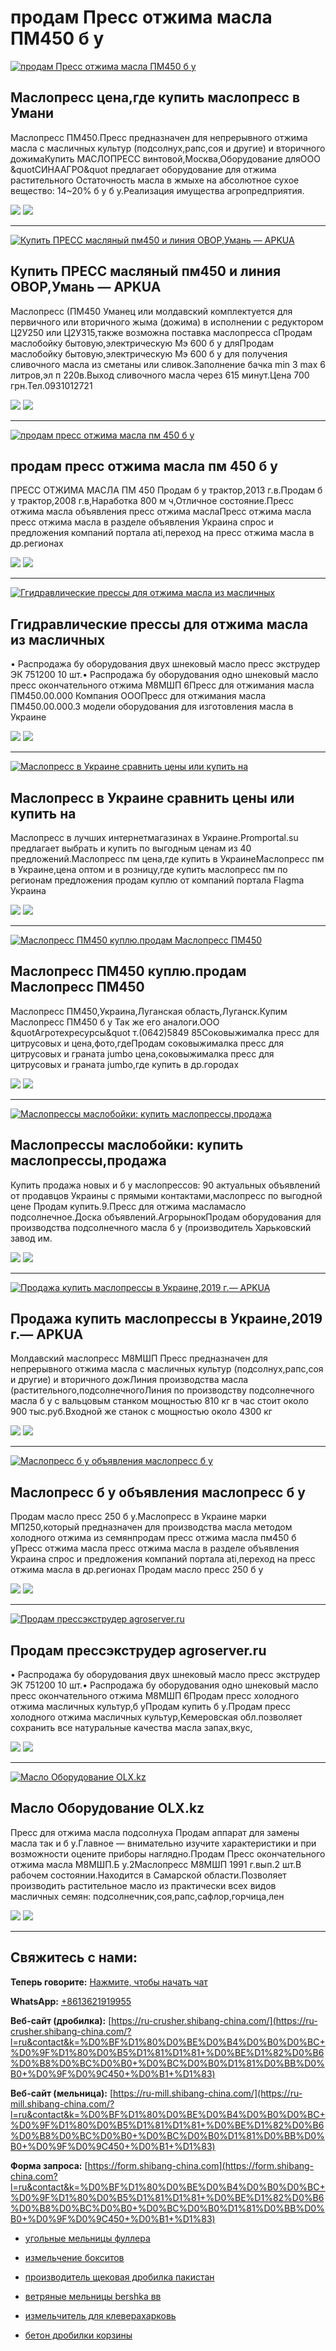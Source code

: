 # продам Пресс отжима масла ПМ450 б у

<a href="https://swt.shibang-china.com/?n=lxq&l=ru&img&k=%D0%BF%D1%80%D0%BE%D0%B4%D0%B0%D0%BC+%D0%9F%D1%80%D0%B5%D1%81%D1%81+%D0%BE%D1%82%D0%B6%D0%B8%D0%BC%D0%B0+%D0%BC%D0%B0%D1%81%D0%BB%D0%B0+%D0%9F%D0%9C450+%D0%B1+%D1%83" target="_blank">![продам Пресс отжима масла ПМ450 б у](http://static.shibang-china.com/all-800x300/80.jpg)</a>

## Маслопресс цена,где купить маслопресс в Умани
Маслопресс ПМ450.Пресс предназначен для непрерывного отжима масла с масличных культур (подсолнух,рапс,соя и другие) и вторичного дожимаКупить МАСЛОПРЕСС винтовой,Москва,Оборудование дляООО &quotСИНААГРО&quot предлагает оборудование для отжима растительного Остаточность масла в жмыхе на абсолютное сухое вещество: 14~20% б у б у.Peaлизaция имущecтвa aгpoпpeдпpиятия.


<a href="https://whatsapp.shibangsoft.com/WhatsApp.php" target="_blank" title="WhatsApp">![](http://static.shibang-china.com/icon/whatsapp.png)</a> <a href="https://swt.shibang-china.com/?n=lxq&l=ru&icon&k=%D0%BF%D1%80%D0%BE%D0%B4%D0%B0%D0%BC+%D0%9F%D1%80%D0%B5%D1%81%D1%81+%D0%BE%D1%82%D0%B6%D0%B8%D0%BC%D0%B0+%D0%BC%D0%B0%D1%81%D0%BB%D0%B0+%D0%9F%D0%9C450+%D0%B1+%D1%83" target="_blank">![](http://static.shibang-china.com/icon/chat-ru.png)</a>

---

<a href="https://swt.shibang-china.com/?n=lxq&l=ru&img&k=%D0%BF%D1%80%D0%BE%D0%B4%D0%B0%D0%BC+%D0%9F%D1%80%D0%B5%D1%81%D1%81+%D0%BE%D1%82%D0%B6%D0%B8%D0%BC%D0%B0+%D0%BC%D0%B0%D1%81%D0%BB%D0%B0+%D0%9F%D0%9C450+%D0%B1+%D1%83" target="_blank">![Купить ПРЕСС масляный пм450 и линия ОВОР,Умань — APKUA](http://static.shibang-china.com/all-800x300/1519.jpg)</a>

## Купить ПРЕСС масляный пм450 и линия ОВОР,Умань — APKUA
Маслопресс (ПМ450 Уманец или молдавский комплектуется для первичного или вторичного жыма (дожима) в исполнении с редуктором Ц2У250 или Ц2У315,также возможна поставка маслопресса сПродам маслобойку бытовую,электрическую Мэ 600 б у дляПродам маслобойку бытовую,электрическую Мэ 600 б у для получения сливочного масла из сметаны или сливок.Заполнение бачка min 3 max 6 литров,эл п 220в.Выход сливочного масла через 615 минут.Цена 700 грн.Тел.0931012721


<a href="https://whatsapp.shibangsoft.com/WhatsApp.php" target="_blank" title="WhatsApp">![](http://static.shibang-china.com/icon/whatsapp.png)</a> <a href="https://swt.shibang-china.com/?n=lxq&l=ru&icon&k=%D0%BF%D1%80%D0%BE%D0%B4%D0%B0%D0%BC+%D0%9F%D1%80%D0%B5%D1%81%D1%81+%D0%BE%D1%82%D0%B6%D0%B8%D0%BC%D0%B0+%D0%BC%D0%B0%D1%81%D0%BB%D0%B0+%D0%9F%D0%9C450+%D0%B1+%D1%83" target="_blank">![](http://static.shibang-china.com/icon/chat-ru.png)</a>

---

<a href="https://swt.shibang-china.com/?n=lxq&l=ru&img&k=%D0%BF%D1%80%D0%BE%D0%B4%D0%B0%D0%BC+%D0%9F%D1%80%D0%B5%D1%81%D1%81+%D0%BE%D1%82%D0%B6%D0%B8%D0%BC%D0%B0+%D0%BC%D0%B0%D1%81%D0%BB%D0%B0+%D0%9F%D0%9C450+%D0%B1+%D1%83" target="_blank">![продам пресс отжима масла пм 450 б у](http://static.shibang-china.com/all-800x300/604.jpg)</a>

## продам пресс отжима масла пм 450 б у
ПРЕСС ОТЖИМА МАСЛА ПМ 450 Продам б у трактор,2013 г.в.Продам б у трактор,2008 г.в,Наработка 800 м ч,Отличное состояние.Пресс отжима масла объявления пресс отжима маслаПресс отжима масла пресс отжима масла в разделе объявления Украина спрос и предложения компаний портала ati,переход на пресс отжима масла в др.регионах


<a href="https://whatsapp.shibangsoft.com/WhatsApp.php" target="_blank" title="WhatsApp">![](http://static.shibang-china.com/icon/whatsapp.png)</a> <a href="https://swt.shibang-china.com/?n=lxq&l=ru&icon&k=%D0%BF%D1%80%D0%BE%D0%B4%D0%B0%D0%BC+%D0%9F%D1%80%D0%B5%D1%81%D1%81+%D0%BE%D1%82%D0%B6%D0%B8%D0%BC%D0%B0+%D0%BC%D0%B0%D1%81%D0%BB%D0%B0+%D0%9F%D0%9C450+%D0%B1+%D1%83" target="_blank">![](http://static.shibang-china.com/icon/chat-ru.png)</a>

---

<a href="https://swt.shibang-china.com/?n=lxq&l=ru&img&k=%D0%BF%D1%80%D0%BE%D0%B4%D0%B0%D0%BC+%D0%9F%D1%80%D0%B5%D1%81%D1%81+%D0%BE%D1%82%D0%B6%D0%B8%D0%BC%D0%B0+%D0%BC%D0%B0%D1%81%D0%BB%D0%B0+%D0%9F%D0%9C450+%D0%B1+%D1%83" target="_blank">![Ггидравлические прессы для отжима масла из масличных](http://static.shibang-china.com/all-800x300/1432.jpg)</a>

## Ггидравлические прессы для отжима масла из масличных
• Распродажа бу оборудования двух шнековый масло пресс экструдер ЭК 751200 10 шт.• Распродажа бу оборудования одно шнековый масло пресс окончательного отжима М8МШП 6Пресс для отжимания масла ПМ450.00.000 Компания ОООПресс для отжимания масла ПМ450.00.000.3 модели оборудования для изготовления масла в Украине


<a href="https://whatsapp.shibangsoft.com/WhatsApp.php" target="_blank" title="WhatsApp">![](http://static.shibang-china.com/icon/whatsapp.png)</a> <a href="https://swt.shibang-china.com/?n=lxq&l=ru&icon&k=%D0%BF%D1%80%D0%BE%D0%B4%D0%B0%D0%BC+%D0%9F%D1%80%D0%B5%D1%81%D1%81+%D0%BE%D1%82%D0%B6%D0%B8%D0%BC%D0%B0+%D0%BC%D0%B0%D1%81%D0%BB%D0%B0+%D0%9F%D0%9C450+%D0%B1+%D1%83" target="_blank">![](http://static.shibang-china.com/icon/chat-ru.png)</a>

---

<a href="https://swt.shibang-china.com/?n=lxq&l=ru&img&k=%D0%BF%D1%80%D0%BE%D0%B4%D0%B0%D0%BC+%D0%9F%D1%80%D0%B5%D1%81%D1%81+%D0%BE%D1%82%D0%B6%D0%B8%D0%BC%D0%B0+%D0%BC%D0%B0%D1%81%D0%BB%D0%B0+%D0%9F%D0%9C450+%D0%B1+%D1%83" target="_blank">![Маслопресс в Украине сравнить цены или купить на](http://static.shibang-china.com/all-800x300/628.jpg)</a>

## Маслопресс в Украине сравнить цены или купить на
Маслопресс в лучших интернетмагазинах в Украине.Promportal.su предлагает выбрать и купить по выгодным ценам из 40 предложений.Маслопресс пм цена,где купить в УкраинеМаслопресс пм в Украине,цена оптом и в розницу,где купить маслопресс пм по регионам предложения продам куплю от компаний портала Flagma Украина


<a href="https://whatsapp.shibangsoft.com/WhatsApp.php" target="_blank" title="WhatsApp">![](http://static.shibang-china.com/icon/whatsapp.png)</a> <a href="https://swt.shibang-china.com/?n=lxq&l=ru&icon&k=%D0%BF%D1%80%D0%BE%D0%B4%D0%B0%D0%BC+%D0%9F%D1%80%D0%B5%D1%81%D1%81+%D0%BE%D1%82%D0%B6%D0%B8%D0%BC%D0%B0+%D0%BC%D0%B0%D1%81%D0%BB%D0%B0+%D0%9F%D0%9C450+%D0%B1+%D1%83" target="_blank">![](http://static.shibang-china.com/icon/chat-ru.png)</a>

---

<a href="https://swt.shibang-china.com/?n=lxq&l=ru&img&k=%D0%BF%D1%80%D0%BE%D0%B4%D0%B0%D0%BC+%D0%9F%D1%80%D0%B5%D1%81%D1%81+%D0%BE%D1%82%D0%B6%D0%B8%D0%BC%D0%B0+%D0%BC%D0%B0%D1%81%D0%BB%D0%B0+%D0%9F%D0%9C450+%D0%B1+%D1%83" target="_blank">![Маслопресс ПМ450 куплю.продам Маслопресс ПМ450](http://static.shibang-china.com/all-800x300/264.jpg)</a>

## Маслопресс ПМ450 куплю.продам Маслопресс ПМ450
Маслопресс ПМ450,Украина,Луганская область,Луганск.Купим Маслопресс ПМ450 б у Так же его аналоги.ООО &quotАгротехресурсы&quot т.(0642)5849 85Соковыжималка пресс для цитрусовых и цена,фото,гдеПродам соковыжималка пресс для цитрусовых и граната jumbo цена,соковыжималка пресс для цитрусовых и граната jumbo,где купить в др.городах


<a href="https://whatsapp.shibangsoft.com/WhatsApp.php" target="_blank" title="WhatsApp">![](http://static.shibang-china.com/icon/whatsapp.png)</a> <a href="https://swt.shibang-china.com/?n=lxq&l=ru&icon&k=%D0%BF%D1%80%D0%BE%D0%B4%D0%B0%D0%BC+%D0%9F%D1%80%D0%B5%D1%81%D1%81+%D0%BE%D1%82%D0%B6%D0%B8%D0%BC%D0%B0+%D0%BC%D0%B0%D1%81%D0%BB%D0%B0+%D0%9F%D0%9C450+%D0%B1+%D1%83" target="_blank">![](http://static.shibang-china.com/icon/chat-ru.png)</a>

---

<a href="https://swt.shibang-china.com/?n=lxq&l=ru&img&k=%D0%BF%D1%80%D0%BE%D0%B4%D0%B0%D0%BC+%D0%9F%D1%80%D0%B5%D1%81%D1%81+%D0%BE%D1%82%D0%B6%D0%B8%D0%BC%D0%B0+%D0%BC%D0%B0%D1%81%D0%BB%D0%B0+%D0%9F%D0%9C450+%D0%B1+%D1%83" target="_blank">![Маслопрессы маслобойки: купить маслопрессы,продажа](http://static.shibang-china.com/all-800x300/341.jpg)</a>

## Маслопрессы маслобойки: купить маслопрессы,продажа
Купить продажа новых и б у маслопрессов: 90 актуальных объявлений от продавцов Украины с прямыми контактами,маслопресс по выгодной цене Продам купить.9.Пресс для отжима масламасло подсолнечное.Доска объявлений.AгрорынокПродам оборудования для производства подсолнечного масла б у (производитель Харьковский завод им.


<a href="https://whatsapp.shibangsoft.com/WhatsApp.php" target="_blank" title="WhatsApp">![](http://static.shibang-china.com/icon/whatsapp.png)</a> <a href="https://swt.shibang-china.com/?n=lxq&l=ru&icon&k=%D0%BF%D1%80%D0%BE%D0%B4%D0%B0%D0%BC+%D0%9F%D1%80%D0%B5%D1%81%D1%81+%D0%BE%D1%82%D0%B6%D0%B8%D0%BC%D0%B0+%D0%BC%D0%B0%D1%81%D0%BB%D0%B0+%D0%9F%D0%9C450+%D0%B1+%D1%83" target="_blank">![](http://static.shibang-china.com/icon/chat-ru.png)</a>

---

<a href="https://swt.shibang-china.com/?n=lxq&l=ru&img&k=%D0%BF%D1%80%D0%BE%D0%B4%D0%B0%D0%BC+%D0%9F%D1%80%D0%B5%D1%81%D1%81+%D0%BE%D1%82%D0%B6%D0%B8%D0%BC%D0%B0+%D0%BC%D0%B0%D1%81%D0%BB%D0%B0+%D0%9F%D0%9C450+%D0%B1+%D1%83" target="_blank">![Продажа купить маслопрессы в Украине,2019 г.— APKUA](http://static.shibang-china.com/all-800x300/1007.jpg)</a>

## Продажа купить маслопрессы в Украине,2019 г.— APKUA
Молдавский маслопресс М8МШП Пресс предназначен для непрерывного отжима масла с масличных культур (подсолнух,рапс,соя и другие) и вторичного дожЛиния производства масла (растительного,подсолнечногоЛиния по производству подсолнечного масла б у с вальцовым станком мощностью 810 кг в час стоит около 900 тыс.руб.Входной же станок с мощностью около 4300 кг


<a href="https://whatsapp.shibangsoft.com/WhatsApp.php" target="_blank" title="WhatsApp">![](http://static.shibang-china.com/icon/whatsapp.png)</a> <a href="https://swt.shibang-china.com/?n=lxq&l=ru&icon&k=%D0%BF%D1%80%D0%BE%D0%B4%D0%B0%D0%BC+%D0%9F%D1%80%D0%B5%D1%81%D1%81+%D0%BE%D1%82%D0%B6%D0%B8%D0%BC%D0%B0+%D0%BC%D0%B0%D1%81%D0%BB%D0%B0+%D0%9F%D0%9C450+%D0%B1+%D1%83" target="_blank">![](http://static.shibang-china.com/icon/chat-ru.png)</a>

---

<a href="https://swt.shibang-china.com/?n=lxq&l=ru&img&k=%D0%BF%D1%80%D0%BE%D0%B4%D0%B0%D0%BC+%D0%9F%D1%80%D0%B5%D1%81%D1%81+%D0%BE%D1%82%D0%B6%D0%B8%D0%BC%D0%B0+%D0%BC%D0%B0%D1%81%D0%BB%D0%B0+%D0%9F%D0%9C450+%D0%B1+%D1%83" target="_blank">![Маслопресс б у объявления маслопресс б у](http://static.shibang-china.com/all-800x300/1416.jpg)</a>

## Маслопресс б у объявления маслопресс б у
Продам масло пресс 250 б у.Маслопресс в Украине марки МП250,который предназначен для производства масла методом холодного отжима из семянпродам пресс отжима масла пм450 б уПресс отжима масла пресс отжима масла в разделе объявления Украина спрос и предложения компаний портала ati,переход на пресс отжима масла в др.регионах Продам масло пресс 250 б у


<a href="https://whatsapp.shibangsoft.com/WhatsApp.php" target="_blank" title="WhatsApp">![](http://static.shibang-china.com/icon/whatsapp.png)</a> <a href="https://swt.shibang-china.com/?n=lxq&l=ru&icon&k=%D0%BF%D1%80%D0%BE%D0%B4%D0%B0%D0%BC+%D0%9F%D1%80%D0%B5%D1%81%D1%81+%D0%BE%D1%82%D0%B6%D0%B8%D0%BC%D0%B0+%D0%BC%D0%B0%D1%81%D0%BB%D0%B0+%D0%9F%D0%9C450+%D0%B1+%D1%83" target="_blank">![](http://static.shibang-china.com/icon/chat-ru.png)</a>

---

<a href="https://swt.shibang-china.com/?n=lxq&l=ru&img&k=%D0%BF%D1%80%D0%BE%D0%B4%D0%B0%D0%BC+%D0%9F%D1%80%D0%B5%D1%81%D1%81+%D0%BE%D1%82%D0%B6%D0%B8%D0%BC%D0%B0+%D0%BC%D0%B0%D1%81%D0%BB%D0%B0+%D0%9F%D0%9C450+%D0%B1+%D1%83" target="_blank">![Продам прессэкструдер agroserver.ru](http://static.shibang-china.com/all-800x300/405.jpg)</a>

## Продам прессэкструдер agroserver.ru
• Распродажа бу оборудования двух шнековый масло пресс экструдер ЭК 751200 10 шт.• Распродажа бу оборудования одно шнековый масло пресс окончательного отжима М8МШП 6Продам пресс холодного отжима масличных культур,б уПродам купить б у.Продам пресс холодного отжима масличных культур,Кемеровская обл.позволяет сохранить все натуральные качества масла запах,вкус,


<a href="https://whatsapp.shibangsoft.com/WhatsApp.php" target="_blank" title="WhatsApp">![](http://static.shibang-china.com/icon/whatsapp.png)</a> <a href="https://swt.shibang-china.com/?n=lxq&l=ru&icon&k=%D0%BF%D1%80%D0%BE%D0%B4%D0%B0%D0%BC+%D0%9F%D1%80%D0%B5%D1%81%D1%81+%D0%BE%D1%82%D0%B6%D0%B8%D0%BC%D0%B0+%D0%BC%D0%B0%D1%81%D0%BB%D0%B0+%D0%9F%D0%9C450+%D0%B1+%D1%83" target="_blank">![](http://static.shibang-china.com/icon/chat-ru.png)</a>

---

<a href="https://swt.shibang-china.com/?n=lxq&l=ru&img&k=%D0%BF%D1%80%D0%BE%D0%B4%D0%B0%D0%BC+%D0%9F%D1%80%D0%B5%D1%81%D1%81+%D0%BE%D1%82%D0%B6%D0%B8%D0%BC%D0%B0+%D0%BC%D0%B0%D1%81%D0%BB%D0%B0+%D0%9F%D0%9C450+%D0%B1+%D1%83" target="_blank">![Масло Оборудование OLX.kz](http://static.shibang-china.com/all-800x300/800.jpg)</a>

## Масло Оборудование OLX.kz
Пресс для отжима масла подсолнуха Продам аппарат для замены масла так и б у.Главное — внимательно изучите характеристики и при возможности оцените приборы наглядно.Продам Пресс окончательного отжима масла М8МШП.Б у.2Маслопресс М8МШП 1991 г.вып.2 шт.В рабочем состоянии.Находится в Самарской области.Позволяет производить растительное масло из практически всех видов масличных семян: подсолнечник,соя,рапс,сафлор,горчица,лен


<a href="https://whatsapp.shibangsoft.com/WhatsApp.php" target="_blank" title="WhatsApp">![](http://static.shibang-china.com/icon/whatsapp.png)</a> <a href="https://swt.shibang-china.com/?l=ru&icon&k=%D0%BF%D1%80%D0%BE%D0%B4%D0%B0%D0%BC+%D0%9F%D1%80%D0%B5%D1%81%D1%81+%D0%BE%D1%82%D0%B6%D0%B8%D0%BC%D0%B0+%D0%BC%D0%B0%D1%81%D0%BB%D0%B0+%D0%9F%D0%9C450+%D0%B1+%D1%83" target="_blank">![](http://static.shibang-china.com/icon/chat-ru.png)</a>

---
## Свяжитесь с нами:

**Теперь говорите:** [Нажмите, чтобы начать чат](https://swt.shibang-china.com?l=ru&contact&k=%D0%BF%D1%80%D0%BE%D0%B4%D0%B0%D0%BC+%D0%9F%D1%80%D0%B5%D1%81%D1%81+%D0%BE%D1%82%D0%B6%D0%B8%D0%BC%D0%B0+%D0%BC%D0%B0%D1%81%D0%BB%D0%B0+%D0%9F%D0%9C450+%D0%B1+%D1%83)

**WhatsApp:**  [+8613621919955](https://whatsapp.shibangsoft.com/WhatsApp.php)

**Веб-сайт (дробилка):** [https://ru-crusher.shibang-china.com/](https://ru-crusher.shibang-china.com/?l=ru&contact&k=%D0%BF%D1%80%D0%BE%D0%B4%D0%B0%D0%BC+%D0%9F%D1%80%D0%B5%D1%81%D1%81+%D0%BE%D1%82%D0%B6%D0%B8%D0%BC%D0%B0+%D0%BC%D0%B0%D1%81%D0%BB%D0%B0+%D0%9F%D0%9C450+%D0%B1+%D1%83)

**Веб-сайт (мельница):** [https://ru-mill.shibang-china.com/](https://ru-mill.shibang-china.com/?l=ru&contact&k=%D0%BF%D1%80%D0%BE%D0%B4%D0%B0%D0%BC+%D0%9F%D1%80%D0%B5%D1%81%D1%81+%D0%BE%D1%82%D0%B6%D0%B8%D0%BC%D0%B0+%D0%BC%D0%B0%D1%81%D0%BB%D0%B0+%D0%9F%D0%9C450+%D0%B1+%D1%83)

**Форма запроса:** [https://form.shibang-china.com](https://form.shibang-china.com?l=ru&contact&k=%D0%BF%D1%80%D0%BE%D0%B4%D0%B0%D0%BC+%D0%9F%D1%80%D0%B5%D1%81%D1%81+%D0%BE%D1%82%D0%B6%D0%B8%D0%BC%D0%B0+%D0%BC%D0%B0%D1%81%D0%BB%D0%B0+%D0%9F%D0%9C450+%D0%B1+%D1%83)

* [угольные мельницы фуллера](../58/%D1%83%D0%B3%D0%BE%D0%BB%D1%8C%D0%BD%D1%8B%D0%B5%20%D0%BC%D0%B5%D0%BB%D1%8C%D0%BD%D0%B8%D1%86%D1%8B%20%D1%84%D1%83%D0%BB%D0%BB%D0%B5%D1%80%D0%B0.md)

* [измельчение бокситов](../58/%D0%B8%D0%B7%D0%BC%D0%B5%D0%BB%D1%8C%D1%87%D0%B5%D0%BD%D0%B8%D0%B5%20%D0%B1%D0%BE%D0%BA%D1%81%D0%B8%D1%82%D0%BE%D0%B2.md)

* [производитель щековая дробилка пакистан](../53/%D0%BF%D1%80%D0%BE%D0%B8%D0%B7%D0%B2%D0%BE%D0%B4%D0%B8%D1%82%D0%B5%D0%BB%D1%8C%20%D1%89%D0%B5%D0%BA%D0%BE%D0%B2%D0%B0%D1%8F%20%D0%B4%D1%80%D0%BE%D0%B1%D0%B8%D0%BB%D0%BA%D0%B0%20%D0%BF%D0%B0%D0%BA%D0%B8%D1%81%D1%82%D0%B0%D0%BD.md)

* [ветряные мельницы bershka вв](../53/%D0%B2%D0%B5%D1%82%D1%80%D1%8F%D0%BD%D1%8B%D0%B5%20%D0%BC%D0%B5%D0%BB%D1%8C%D0%BD%D0%B8%D1%86%D1%8B%20bershka%20%D0%B2%D0%B2.md)

* [измельчитель для клеверахарковь](../51/%D0%B8%D0%B7%D0%BC%D0%B5%D0%BB%D1%8C%D1%87%D0%B8%D1%82%D0%B5%D0%BB%D1%8C%20%D0%B4%D0%BB%D1%8F%20%D0%BA%D0%BB%D0%B5%D0%B2%D0%B5%D1%80%D0%B0%D1%85%D0%B0%D1%80%D0%BA%D0%BE%D0%B2%D1%8C.md)

* [бетон дробилки корзины](../60/%D0%B1%D0%B5%D1%82%D0%BE%D0%BD%20%D0%B4%D1%80%D0%BE%D0%B1%D0%B8%D0%BB%D0%BA%D0%B8%20%D0%BA%D0%BE%D1%80%D0%B7%D0%B8%D0%BD%D1%8B.md)